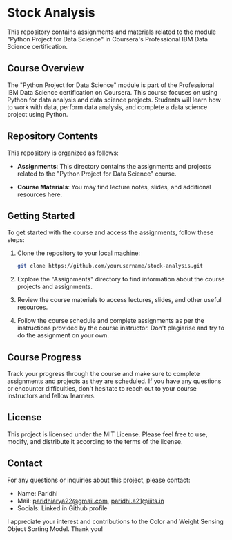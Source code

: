 # Stock Analysis

This repository contains assignments and materials related to the module "Python Project for Data Science" in Coursera's Professional IBM Data Science certification.

## Course Overview

The "Python Project for Data Science" module is part of the Professional IBM Data Science certification on Coursera. This course focuses on using Python for data analysis and data science projects. Students will learn how to work with data, perform data analysis, and complete a data science project using Python.

## Repository Contents

This repository is organized as follows:

- **Assignments**: This directory contains the assignments and projects related to the "Python Project for Data Science" course.

- **Course Materials**: You may find lecture notes, slides, and additional resources here.

## Getting Started

To get started with the course and access the assignments, follow these steps:

1. Clone the repository to your local machine:

   ```bash
   git clone https://github.com/yourusername/stock-analysis.git
   
2. Explore the "Assignments" directory to find information about the course projects and assignments.

3. Review the course materials to access lectures, slides, and other useful resources.

4. Follow the course schedule and complete assignments as per the instructions provided by the course instructor. Don't plagiarise and try to do the assignment on your own.

## Course Progress
Track your progress through the course and make sure to complete assignments and projects as they are scheduled. If you have any questions or encounter difficulties, don't hesitate to reach out to your course instructors and fellow learners.

## License
This project is licensed under the MIT License. Please feel free to use, modify, and distribute it according to the terms of the license.

## Contact
For any questions or inquiries about this project, please contact:


- Name: Paridhi 
- Mail: paridhiarya22@gmail.com, paridhi.a21@iiits.in
- Socials: Linked in Github profile

I appreciate your interest and contributions to the Color and Weight Sensing Object Sorting Model. Thank you!
